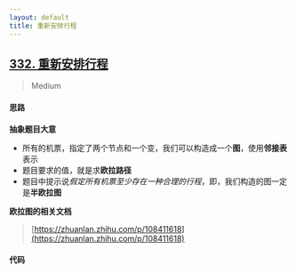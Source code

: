 ```yaml
---
layout: default
title: 重新安排行程
---
```


## [332\. 重新安排行程](https://leetcode-cn.com/problems/reconstruct-itinerary/)

> Medium

#### 思路

**抽象题目大意**

* 所有的机票，指定了两个节点和一个变，我们可以构造成一个**图**，使用**邻接表**表示
* 题目要求的值，就是求**欧拉路径**
* 题目中提示说*假定所有机票至少存在一种合理的行程*，即，我们构造的图一定是**半欧拉图**

**欧拉图的相关文档**
> [https://zhuanlan.zhihu.com/p/108411618](https://zhuanlan.zhihu.com/p/108411618)

#### 代码
